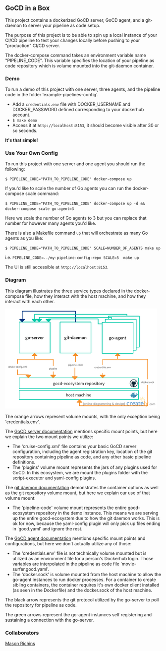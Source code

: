 ## GoCD in a Box

This project contains a dockerized GoCD server, GoCD agent, and a git-daemon to server your pipeline as code setup.

The purpose of this project is to be able to spin up a local instance of your CI/CD pipeline to test your changes locally before pushing to your "production" CI/CD server.

The docker-compose command takes an environment variable name "PIPELINE_CODE". This variable specifies the location of your pipeline as code repository which is volume mounted into the git-daemon container.

### Demo
To run a demo of this project with one server, three agents, and the pipeline code in the folder 'example-pipelines-config'.
- Add a `credentials.env` file with DOCKER_USERNAME and DOCKER_PASSWORD defined corresponding to your dockerhub account.
- `$ make demo`
- Access it at `http://localhost:8153`, it should become visible after 30 or so seconds.

**It's that simple!**

### Use Your Own Config
To run this project with one server and one agent you should run the following:

`$ PIPELINE_CODE="PATH_TO_PIPELINE_CODE" docker-compose up`

If you'd like to scale the number of Go agents you can run the docker-compose scale command:

`$ PIPELINE_CODE="PATH_TO_PIPELINE_CODE" docker-compose up -d && docker-compose scale go-agent=3`

Here we scale the number of Go agents to 3 but you can replace that number for however many agents you'd like.

There is also a Makefile command `up` that will orchestrate as many Go agents as you like:

`$ PIPELINE_CODE="PATH_TO_PIPELINE_CODE" SCALE=NUMBER_OF_AGENTS make up`

i.e. `PIPELINE_CODE=../my-pipeline-config-repo SCALE=5  make up`

The UI is still accessible at `http://localhost:8153`.

### Diagram
This diagram illustrates the three service types declared in the docker-compose file, how they interact with the host machine, and how they interact with each other.

![Alt text](/gocd-ecosystem.jpg?raw=true "GoCD Ecosystem Diagram")

The orange arrows represent volume mounts, with the only exception being 'credentials.env'.

The [GoCD server documentation](https://github.com/gocd/docker-gocd-server) mentions specific mount points, but here we explain the two mount points we utilize:
- The 'cruise-config.xml' file contains your basic GoCD server configuration, including the agent registration key, location of the git repository containing pipeline as code, and any other basic pipeline definitions.
- The 'plugins' volume mount represents the jars of any plugins used for GoCD. In this ecosystem,  we are mount the plugins folder with the script-executor and yaml-config plugins.

The [git daemon documentation](https://github.com/bankiru/docker-git-daemon) demonstrates the container options as well as the git repository volume mount, but here we explain our use of that volume mount:
- The 'pipeline-code' volume mount represents the entire gocd-ecosystem repository in the demo instance. This means we are serving up the entire gocd-ecosystem due to how the git daemon works. This is ok for now, because the yaml-config plugin will only pick up files ending in 'gocd.yaml' and ignore the rest.

The [GoCD agent documentation](https://github.com/gocd/docker-gocd-agent-alpine-3.5) mentions specific mount points and configurations, but here we don't actually utilize any of those:
- The 'credentials.env' file is not technically volume mounted but is utilized as an environment file for a person's Dockerhub login. Those variables are interpolated in the pipeline as code file 'movie-surfer.gocd.yaml'.
- The 'docker.sock' is volume mounted from the host machine to allow the go-agent instances to run docker processes. For a container to create sibling containers, the container requires it's own docker client installed (as seen in the Dockerfile) and the docker.sock of the host machine.

The black arrow represents the git protocol utilized by the go-server to poll the repository for pipeline as code.

The green arrows represent the go-agent instances self registering and sustaining a connection with the go-server.

### Collaborators
[Mason Richins](https://github.com/mrichins)
